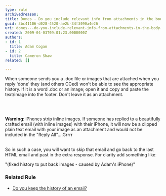 ```yaml
---
type: rule
archivedreason: 
title: Dones - Do you include relevant info from attachments in the body of the email?
guid: 3bc41106-d028-4520-ae2b-34f3090a4e26
uri: dones---do-you-include-relevant-info-from-attachments-in-the-body-of-the-email
created: 2009-04-03T09:01:23.0000000Z
authors:
- id: 1
  title: Adam Cogan
- id: 2
  title: Cameron Shaw
related: []

---
```



<p>When someone sends you a .doc file or images that are attached when you reply 'done' they (and others CCed) won't be able to see the appropriate history. If it is a word .doc or an image; open it and&#160;copy and paste the text/image into the footer. Don't leave it as an attachment.&#160;<br></p>
<br><excerpt class='endintro'></excerpt><br>
<p><strong>Warning&#58;&#160;</strong>iPhones strip inline images. If someone has replied to a beautifully crafted email (with inline images) with their iPhone, it will now be a clipped plain text email&#160;with your image as an attachment and would not be included in the &quot;Reply All&quot;....Grrrr<br>​<br></p><p>So in such a case, you will want to skip that email and go back to the last HTML email and past in the extra response. For clarity add something like&#58;<br></p><p class="ssw15-rteElement-GreyBox"><span class="ssw15-rteStyle-Highlight">&quot;(fixed history to put back images - caused by Adam's iPhone)&quot;​</span></p><h3 class="ssw15-rteElement-H3">Related&#160;​Rule​​​​<br></h3><p></p><ul><li><a href="/_layouts/15/FIXUPREDIRECT.ASPX?WebId=3dfc0e07-e23a-4cbb-aac2-e778b71166a2&amp;TermSetId=07da3ddf-0924-4cd2-a6d4-a4809ae20160&amp;TermId=0068ccf3-e94e-47c6-832b-aea059a3d873">Do you keep the history of an email?​​</a><br></li></ul><p><br><br><br></p>


